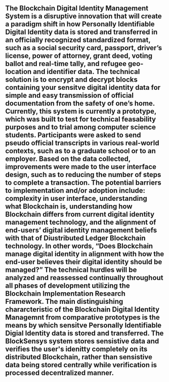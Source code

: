 ## The Blockchain Digital Identity Management System is a disruptive innovation that will create a paradigm shift in how Personally Identifiable Digital Identity data is stored and transferred in an officially recognized standardized format, such as a social security card, passport, driver’s license, power of attorney, grant deed, voting ballot and real-time tally, and refugee geo-location and identifier data. The technical solution is to encrypt and decrypt blocks containing your sensitve digital identity data for simple and easy transmission of official documentation from the safety of one’s home. Currently, this system is currently a prototype, which was built to test for technical feasability purposes and to trial among computer science students. Participants were asked to send pseudo official transcripts in various real-world contexts, such as to a graduate school or to an employer. Based on the data collected, improvements were made to the user interface design, such as to reducing the number of steps to complete a transaction. The potential barriers to implementation and/or adoption include: complexity in user interface, understanding what Blockchain is, understanding how Blockchain differs from current digital identity management technology, and the alignment of end-users’ digital identity management beliefs with that of Diustributed Ledger Blockchain technology. In other words, “Does Blockchain manage digital identity in alignment with how the end-user believes their digital identity should be managed?” The technical hurdles will be analyzed and reassessed continually throughout all phases of development utilizing the Blockchain Implementation Research Framework. The main distinguishing chararcteristic of the Blockchain Digital Identity Managemnt from comparative prototypes is the means by which sensitve Personally Identifiable Digial Identity data is stored and transferred. The BlockSensys system stores sensistive data and verifies the user's idenitty completely on its distributed Blockchain, rather than sensistive data being stored centrally while verification is processed decentralized manner.

<!--
**Blocksensys/BlockSensys** is a ✨ _special_ ✨ repository because its `README.md` (this file) appears on your GitHub profile.

Here are some ideas to get you started:

- 🔭 I’m currently working on ...
- 🌱 I’m currently learning ...
- 👯 I’m looking to collaborate on ...
- 🤔 I’m looking for help with ...
- 💬 Ask me about ...
- 📫 How to reach me: ...
- 😄 Pronouns: ...
- ⚡ Fun fact: ...
-->
